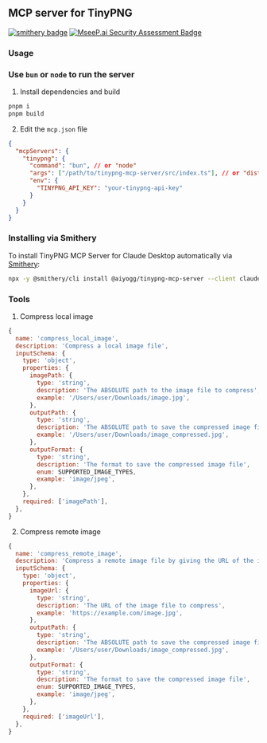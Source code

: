 ## MCP server for TinyPNG
[![smithery badge](https://smithery.ai/badge/@aiyogg/tinypng-mcp-server)](https://smithery.ai/server/@aiyogg/tinypng-mcp-server) [![MseeP.ai Security Assessment Badge](https://mseep.net/mseep-audited.png)](https://mseep.ai/app/aiyogg-tinypng-mcp-server)

### Usage

### Use `bun` or `node` to run the server

1. Install dependencies and build

```bash
pnpm i
pnpm build
```

2. Edit the `mcp.json` file

```json
{
  "mcpServers": {
    "tinypng": {
      "command": "bun", // or "node"
      "args": ["/path/to/tinypng-mcp-server/src/index.ts"], // or "dist/index.js"
      "env": {
        "TINYPNG_API_KEY": "your-tinypng-api-key"
      }
    }
  }
}
```

### Installing via Smithery

To install TinyPNG MCP Server for Claude Desktop automatically via [Smithery](https://smithery.ai/server/@aiyogg/tinypng-mcp-server):

```bash
npx -y @smithery/cli install @aiyogg/tinypng-mcp-server --client claude
```

### Tools

1. Compress local image

```js
{
  name: 'compress_local_image',
  description: 'Compress a local image file',
  inputSchema: {
    type: 'object',
    properties: {
      imagePath: {
        type: 'string',
        description: 'The ABSOLUTE path to the image file to compress',
        example: '/Users/user/Downloads/image.jpg',
      },
      outputPath: {
        type: 'string',
        description: 'The ABSOLUTE path to save the compressed image file',
        example: '/Users/user/Downloads/image_compressed.jpg',
      },
      outputFormat: {
        type: 'string',
        description: 'The format to save the compressed image file',
        enum: SUPPORTED_IMAGE_TYPES,
        example: 'image/jpeg',
      },
    },
    required: ['imagePath'],
  },
}
```

2. Compress remote image

```js
{
  name: 'compress_remote_image',
  description: 'Compress a remote image file by giving the URL of the image',
  inputSchema: {
    type: 'object',
    properties: {
      imageUrl: {
        type: 'string',
        description: 'The URL of the image file to compress',
        example: 'https://example.com/image.jpg',
      },
      outputPath: {
        type: 'string',
        description: 'The ABSOLUTE path to save the compressed image file',
        example: '/Users/user/Downloads/image_compressed.jpg',
      },
      outputFormat: {
        type: 'string',
        description: 'The format to save the compressed image file',
        enum: SUPPORTED_IMAGE_TYPES,
        example: 'image/jpeg',
      },
    },
    required: ['imageUrl'],
  },
}
```
